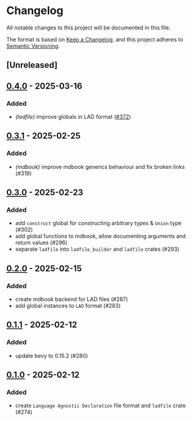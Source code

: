 # Changelog

All notable changes to this project will be documented in this file.

The format is based on [Keep a Changelog](https://keepachangelog.com/en/1.0.0/),
and this project adheres to [Semantic Versioning](https://semver.org/spec/v2.0.0.html).

## [Unreleased]

## [0.4.0](https://github.com/makspll/bevy_mod_scripting/compare/v0.3.1-ladfile...v0.4.0-ladfile) - 2025-03-16

### Added

- *(ladfile)* improve globals in LAD format ([#372](https://github.com/makspll/bevy_mod_scripting/pull/372))

## [0.3.1](https://github.com/makspll/bevy_mod_scripting/compare/v0.3.0-ladfile...v0.3.1-ladfile) - 2025-02-25

### Added

- *(mdbook)* improve mdbook generics behaviour and fix broken links (#319)

## [0.3.0](https://github.com/makspll/bevy_mod_scripting/compare/v0.2.0-ladfile...v0.3.0-ladfile) - 2025-02-23

### Added

- add `construct` global for constructing arbitrary types & `Union` type (#302)
- add global functions to mdbook, allow documenting arguments and return values (#296)
- separate `ladfile` into `ladfile_builder` and `ladfile` crates (#293)

## [0.2.0](https://github.com/makspll/bevy_mod_scripting/compare/v0.1.1-ladfile...v0.2.0-ladfile) - 2025-02-15

### Added

- create mdbook backend for LAD files (#287)
- add global instances to `LAD` format (#283)

## [0.1.1](https://github.com/makspll/bevy_mod_scripting/compare/v0.1.0-ladfile...v0.1.1-ladfile) - 2025-02-12

### Added

- update bevy to 0.15.2 (#280)

## [0.1.0](https://github.com/makspll/bevy_mod_scripting/releases/tag/v0.1.0-ladfile) - 2025-02-12

### Added

- create `Language Agnostic Declaration` file format and `ladfile` crate (#274)
